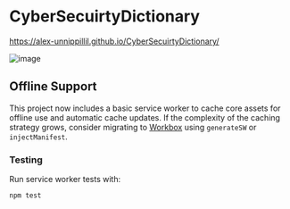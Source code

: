 # CyberSecuirtyDictionary
https://alex-unnippillil.github.io/CyberSecuirtyDictionary/


![image](https://github.com/Alex-Unnippillil/CyberSecuirtyDictionary/assets/24538548/c5a54c56-babb-485d-b01c-4fdfb186325b)


## Offline Support
This project now includes a basic service worker to cache core assets for offline use and automatic cache updates. If the complexity of the caching strategy grows, consider migrating to [Workbox](https://developer.chrome.com/docs/workbox) using `generateSW` or `injectManifest`.

### Testing
Run service worker tests with:

```
npm test
```
